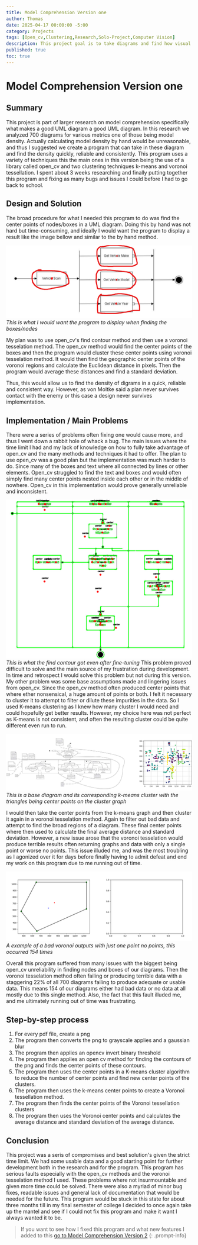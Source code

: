 ```yaml
---
title: Model Comprehension Version one
author: Thomas
date: 2025-04-17 00:00:00 -5:00
category: Projects
tags: [Open_cv,Clustering,Research,Solo-Project,Computer Vision]
description: This project goal is to take diagrams and find how visual dense the diagram is, using computer vision techniques like open_cv. 
published: true
toc: true
---
```


# Model Comprehension Version one

## Summary
This project is part of larger research on model comprehension specifically what makes a good UML diagram a 
good UML diagram. In this research we analyzed 700 diagrams for various metrics one of those being model
density. Actually calculating model density by hand would be unreasonable, and thus I suggested we create
a program that can take in these diagram and find the density quickly, reliable and consistently. This program 
uses a variety of techniques this the main ones in this version being the use of a library called open_cv and two
clustering techniques k-means and voronoi tessellation. I spent about 3 weeks researching and finally putting 
together this program and fixing as many bugs and issues I could before I had to go back to school.

## Design and Solution
The broad procedure for what I needed this program to do was find the center points of nodes/boxes
in a UML diagram. Doing this by hand was not hard but time-consuming, and ideally I would want the program to 
display a result like the image bellow and similar to the by hand method. 

![Annotated example of want I wanted to happen](assets/images/DrawnByHandMethod.png)
_This is what I would want the program to display when finding the boxes/nodes_

My plan was to use open_cv's find contour method and then use a voronoi tesselation method. The open_cv method would
find the center points of the boxes and then the program would cluster these center points using voronoi tesselation method.
It would then find the geographic center points of the voronoi regions and calculate the Euclidean distance in pixels.
Then the program would average these distances and find a standard deviation. 

Thus, this would allow us to find the density of digrams in a quick, reliable and consistent way. However, as von Moltke said
a plan never survives contact with the enemy or this case a design never survives implementation.

## Implementation / Main Problems
There were a series of problems often fixing one would cause more, and thus I went down a rabbit hole of whack a bug. 
The main issues where the time limit I had and my lack of knowledge on how to fully take advantage of open_cv and the many methods
and techniques it had to offer. The plan to use open_cv was a good plan but the implementation was much 
harder to do. Since many of the boxes and text where all connected by lines or other elements. 
Open_cv struggled to find the text and boxes and would often simply find many center points nested 
inside each other or in the middle of nowhere. Open_cv in this implementation would prove generally unreliable and
inconsistent. 

![Example photo of bad contour output](assets/images/BadContour.png)
_This is what the find contour got even after fine-tuning_
This problem proved difficult to solve and the main source of my frustration during development. In time and retrospect I 
would solve this problem but not during this version. My other problem was some base assumptions made and lingering issues from open_cv.
Since the open_cv method often produced center points that where ether nonsensical, a huge amount of points or both. I felt it necessary
to cluster it to attempt to filter or dilute these impurities in the data. So I used K-means clustering as I knew how many cluster
I would need and could hopefully get better results. However, my choice here was not perfect as K-means is not consistent, and
often the resulting cluster could be quite different even run to run.

![Example of k-mean clustering on the diagrams](assets/images/Cluster.png)
_This is a base diagram and its corresponding k-means cluster  with the triangles being center points on the cluster graph_


I would then take the center points from the k-means graph and then cluster it again in a voronoi tesselation method. 
Again to filter out bad data and attempt to find the broad regions of a diagram. These final center points where then used to 
calculate the final average distance and standard deviation. However, a new issue arose that the voronoi tesselation would 
produce terrible results often returning graphs and data with only a single point or worse no points. This issue 
illuded me, and was the most troubling as I agonized over it for days before finally having to admit defeat and end my work 
on this program due to me running out of time.

![Example of bad voronoi graph](assets/images/VoronoiMerged1.png)
_A example of a bad voronoi outputs with just one point no points, this occurred 154 times_

Overall this program suffered from many issues with the biggest being open_cv unreliability in finding nodes and boxes of our diagrams.
Then the voronoi tesselation method often failing or producing terrible data with a staggering 22% of all 700 diagrams failing to produce 
adequate or usable data. This means 154 of our diagrams either had bad data or no data at all mostly due to this single method. 
Also, the fact that this fault illuded me, and me ultimately running out of time was frustrating.

## Step-by-step process
1. For every pdf file, create a png
2. The program then converts the png to grayscale applies and a gaussian blur
3. The program then applies an opencv invert binary threshold
4. The program then applies an open cv method for finding the contours of the png and finds the center points of these contours.
5. The program then uses the center points in a K-means cluster algorithm to reduce the number of center points 
and find new center points of the clusters.
6. The program then uses the k-means center points to create a Voronoi tessellation method.
7. The program then finds the center points of the Voronoi tessellation clusters
8. The program then uses the Voronoi center points and calculates the average distance and standard deviation of the average distance.

## Conclusion 

This project was a seris of compromises and best solution's given the strict time limit. We had some usable data and
a good starting point for further development both in the research and for the program. This program has serious faults especially 
with the open_cv methods and the voronoi tesselation method I used. These problems where not insurmountable and given more time could
be solved. There were also a myriad of minor bug fixes, readable issues and general lack of documentation that would be needed for the future.
This program would be stuck in this state for about three months till in my final semester of college I decided to once again take up the
mantel and see if I could not fix this program and make it want I always wanted it to be. 

> If you want to see how I fixed this program and what new features I added to this 
> [go to Model Comprehension Version 2](https://tomicgun.github.io/posts/MCV2/)
{: .prompt-info}
